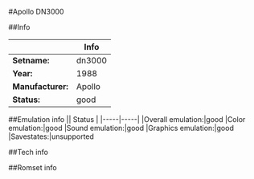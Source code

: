 #Apollo DN3000

##Info

||Info|
|-----|-----|
|**Setname:**|dn3000
|**Year:**|1988
|**Manufacturer:**|Apollo
|**Status:**|good

##Emulation info
|| Status |
|-----|-----|
|Overall emulation:|good
|Color emulation:|good
|Sound emulation:|good
|Graphics emulation:|good
|Savestates:|unsupported

##Tech info

##Romset info

<!--- START OF EDITED COMMENT DO NOT TOUCH TEXT ABOVE-->
